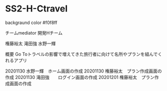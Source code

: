 # SS2-H-Ctravel
backgraund color #f0f8ff

チームmediator
開発Hチーム

権藤裕太
滝田強
水野一輝

概要
Go Toトラベルの影響で増えてきた旅行者に向けて名所やプランを組んでくれるアプリ


20201130 水野一輝　ホーム画面の作成
20201130 権藤裕太　プラン作成画面の作成
20201130 滝田強　　ログイン画面の作成
20201201 権藤裕太　プラン作成画面の作成